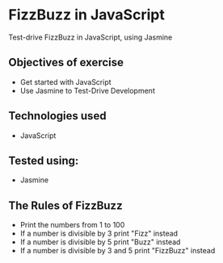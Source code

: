 FizzBuzz in JavaScript
======================

Test-drive FizzBuzz in JavaScript, using Jasmine

Objectives of exercise
----
- Get started with JavaScript
- Use Jasmine to Test-Drive Development

Technologies used
----
- JavaScript

Tested using:
----
- Jasmine

The Rules of FizzBuzz
----
- Print the numbers from 1 to 100
- If a number is divisible by 3 print "Fizz" instead
- If a number is divisible by 5 print "Buzz" instead
- If a number is divisible by 3 and 5 print "FizzBuzz" instead
